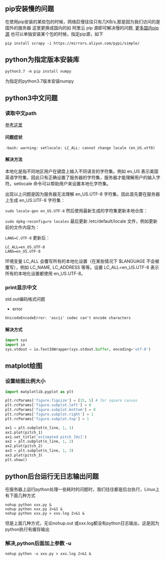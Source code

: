 

## pip安装慢的问题
在使用pip安装的某些包的时候，网络巨慢往往只有几KB/s,那是因为我们访问的是国外的服务器
这里更换成国内的如 阿里云 pip 源即可解决慢的问题, [更多国内pip源](https://yq.aliyun.com/articles/652884)
也可以单独安装某个包的时候，指定pip源，如下
```
pip install scrapy -i https://mirrors.aliyun.com/pypi/simple/
```

## python为指定版本安装库
```
python3.7 -m pip install numpy
```
为指定的python3.7版本安装numpy

## python3中文问题

### 读取中文path
[参考这里](https://www.cnblogs.com/ifantastic/p/4565822.html)

#### 问题症状
```-bash: warning: setlocale: LC_ALL: cannot change locale (en_US.utf8)```

#### 解决方法
  本地化是指不同地区用户在键盘上输入不同语言的字符集。例如 en_US 表示美国英语字符集，因此只有正确设置了服务器的字符集，服务器才能理解用户的输入字符。setlocale 命令可以帮助用户来设置本地化字符集。

  出现以上问题是因为服务器无法理解 en_US.UTF-8 字符集，因此首先要在服务器上生成 en_US.UTF-8 字符集：

  ```sudo locale-gen en_US.UTF-8```
  然后使用最新生成的字符集更新本地仓库：

  ```sudo dpkg-reconfigure locales```
  最后更新 /etc/default/locale 文件，例如更新前的文件内容为：

  ```LANG=C.UTF-8```
  更新后：

  ```
  LC_ALL=en_US.UTF-8
  LANG=en_US.UTF-8
  ```
  环境变量 LC_ALL 会覆写所有的本地化设置（在某些情况下 $LANGUAGE 不会被覆写），例如 LC_NAME, LC_ADDRESS 等等。设置 LC_ALL=en_US.UTF-8 表示所有的本地化设置都使用 en_US.UTF-8。

### print显示中文
std.out编码格式问题

- error
```
UnicodeEncodeError: 'ascii' codec can't encode characters
```

#### 解决方式
```python
import sys
import io
sys.stdout = io.TextIOWrapper(sys.stdout.buffer, encoding='utf-8')
```

## matplot绘图

### 设置绘图比例大小

```python
import matplotlib.pyplot as plt

plt.rcParams['figure.figsize'] = [15, 5] # for square canvas
plt.rcParams['figure.subplot.left'] = 0
plt.rcParams['figure.subplot.bottom'] = 0
plt.rcParams['figure.subplot.right'] = 1
plt.rcParams['figure.subplot.top'] = 1

ax1 = plt.subplot(n_line, 1, 1)
ax1.plot(pitch_1)
ax1.set_title('estimated pitch [Hz]')
ax2 = plt.subplot(n_line, 1, 2)
ax2.plot(pitch_2)
ax3 = plt.subplot(n_line, 1, 3)
ax3.plot(pitch_3)
plt.show()
```

## python后台运行无日志输出问题
在服务器上运行python处理一些耗时的问题时，我们往往都是后台执行，Linux上有下面几种方式
```
nohup python xxx.py &
nohup python xxx.py 2>&1 &
nohup python xxx.py > xxx.log 2>&1 &
```
但是上面几种方式，无论nohup.out 或xxx.log都没有python日志输出，这是因为python执行有缓存输出

### 解决,python后面加上参数 -u
```
nohup python -u xxx.py > xxx.log 2>&1 &
```



